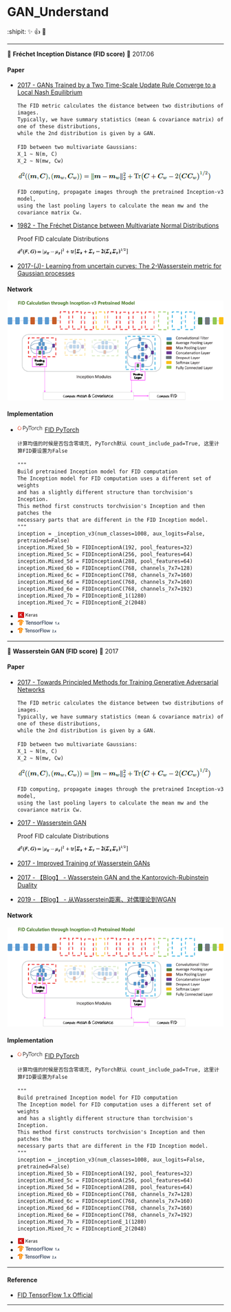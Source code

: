 # GAN_Understand

:shipit: :sparkles: :+1: :clap:

********

:watermelon:  **Fréchet Inception Distance (FID score)**   :date:   2017.06

#### Paper

- [2017 - GANs Trained by a Two Time-Scale Update Rule Converge to a Local Nash Equilibrium](https://arxiv.org/pdf/1706.08500)

      The FID metric calculates the distance between two distributions of images.
      Typically, we have summary statistics (mean & covariance matrix) of one of these distributions, 
      while the 2nd distribution is given by a GAN.

      FID between two multivariate Gaussians:
      X_1 ~ N(m, C) 
      X_2 ~ N(mw, Cw)

   <img src="../README/images/fid.png">  

      FID computing, propagate images through the pretrained Inception-v3 model, 
      using the last pooling layers to calculate the mean mw and the covariance matrix Cw.

- [1982 - The Fréchet Distance between Multivariate Normal Distributions](https://core.ac.uk/download/pdf/82269844.pdf)

   Proof FID calculate Distributions
    
   <img src="../README/images/fid_formula.png" height="15"> 

- [2017-(J)- Learning from uncertain curves: The 2-Wasserstein metric for Gaussian processes](https://papers.nips.cc/paper/7149-learning-from-uncertain-curves-the-2-wasserstein-metric-for-gaussian-processes.pdf)

#### Network 

   <img src="../README/images/fidcalc.png"> 

#### Implementation 

- <img src="../README/images/pytorch.png" height="15">  [FID PyTorch](https://github.com/mseitzer/pytorch-fid)

      计算均值的时候是否包含零填充, PyTorch默认 count_include_pad=True, 这里计算FID要设置为False

      """
      Build pretrained Inception model for FID computation
      The Inception model for FID computation uses a different set of weights
      and has a slightly different structure than torchvision's Inception.
      This method first constructs torchvision's Inception and then patches the
      necessary parts that are different in the FID Inception model.
      """
      inception = _inception_v3(num_classes=1008, aux_logits=False, pretrained=False)
      inception.Mixed_5b = FIDInceptionA(192, pool_features=32)
      inception.Mixed_5c = FIDInceptionA(256, pool_features=64)
      inception.Mixed_5d = FIDInceptionA(288, pool_features=64)
      inception.Mixed_6b = FIDInceptionC(768, channels_7x7=128)
      inception.Mixed_6c = FIDInceptionC(768, channels_7x7=160)
      inception.Mixed_6d = FIDInceptionC(768, channels_7x7=160)
      inception.Mixed_6e = FIDInceptionC(768, channels_7x7=192)
      inception.Mixed_7b = FIDInceptionE_1(1280)
      inception.Mixed_7c = FIDInceptionE_2(2048)

- <img src="../README/images/keras.png" height="15">

- <img src="../README/images/tf1.png" height="15">

- <img src="../README/images/tf2.png" height="15">   

********

:watermelon:  **Wasserstein GAN (FID score)**   :date:   2017

#### Paper

- [2017 - Towards Principled Methods for Training Generative Adversarial Networks](https://arxiv.org/pdf/1701.04862.pdf)

      The FID metric calculates the distance between two distributions of images.
      Typically, we have summary statistics (mean & covariance matrix) of one of these distributions, 
      while the 2nd distribution is given by a GAN.

      FID between two multivariate Gaussians:
      X_1 ~ N(m, C) 
      X_2 ~ N(mw, Cw)

   <img src="../README/images/fid.png">  

      FID computing, propagate images through the pretrained Inception-v3 model, 
      using the last pooling layers to calculate the mean mw and the covariance matrix Cw.

- [2017 - Wasserstein GAN](https://arxiv.org/pdf/1701.07875.pdf)

   Proof FID calculate Distributions
    
   <img src="../README/images/fid_formula.png" height="15"> 

- [2017 - Improved Training of Wasserstein GANs](https://arxiv.org/pdf/1704.00028.pdf)


- [2017 - 【Blog】 - Wasserstein GAN and the Kantorovich-Rubinstein Duality](https://vincentherrmann.github.io/blog/wasserstein/) 

      

- [2019 - 【Blog】 - 从Wasserstein距离、对偶理论到WGAN](https://spaces.ac.cn/archives/6280)

#### Network 

   <img src="../README/images/fidcalc.png"> 

#### Implementation 

- <img src="../README/images/pytorch.png" height="15">  [FID PyTorch](https://github.com/mseitzer/pytorch-fid)

      计算均值的时候是否包含零填充, PyTorch默认 count_include_pad=True, 这里计算FID要设置为False

      """
      Build pretrained Inception model for FID computation
      The Inception model for FID computation uses a different set of weights
      and has a slightly different structure than torchvision's Inception.
      This method first constructs torchvision's Inception and then patches the
      necessary parts that are different in the FID Inception model.
      """
      inception = _inception_v3(num_classes=1008, aux_logits=False, pretrained=False)
      inception.Mixed_5b = FIDInceptionA(192, pool_features=32)
      inception.Mixed_5c = FIDInceptionA(256, pool_features=64)
      inception.Mixed_5d = FIDInceptionA(288, pool_features=64)
      inception.Mixed_6b = FIDInceptionC(768, channels_7x7=128)
      inception.Mixed_6c = FIDInceptionC(768, channels_7x7=160)
      inception.Mixed_6d = FIDInceptionC(768, channels_7x7=160)
      inception.Mixed_6e = FIDInceptionC(768, channels_7x7=192)
      inception.Mixed_7b = FIDInceptionE_1(1280)
      inception.Mixed_7c = FIDInceptionE_2(2048)

- <img src="../README/images/keras.png" height="15">

- <img src="../README/images/tf1.png" height="15">

- <img src="../README/images/tf2.png" height="15">   

********


#### Reference 

- [FID TensorFlow 1.x Official](https://github.com/bioinf-jku/TTUR)

********
